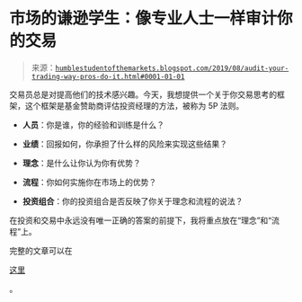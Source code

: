 <!--yml

类别：未分类

日期：2024-05-18 02:27:02

-->

# 市场的谦逊学生：像专业人士一样审计你的交易

> 来源：[`humblestudentofthemarkets.blogspot.com/2019/08/audit-your-trading-way-pros-do-it.html#0001-01-01`](https://humblestudentofthemarkets.blogspot.com/2019/08/audit-your-trading-way-pros-do-it.html#0001-01-01)

交易员总是对提高他们的技术感兴趣。今天，我想提供一个关于你交易思考的框架，这个框架是基金赞助商评估投资经理的方法，被称为 5P 法则。

+   **人员**：你是谁，你的经验和训练是什么？

+   **业绩**：回报如何，你承担了什么样的风险来实现这些结果？

+   **理念**：是什么让你认为你有优势？

+   **流程**：你如何实施你在市场上的优势？

+   **投资组合**：你的投资组合是否反映了你关于理念和流程的说法？

在投资和交易中永远没有唯一正确的答案的前提下，我将重点放在“理念”和“流程”上。

完整的文章可以在

[这里](https://humblestudentofthemarkets.com/2019/08/13/audit-your-trading-the-way-pros-do-it/)

。

